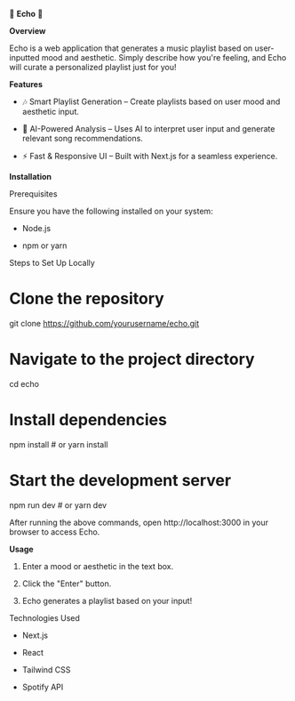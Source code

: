 🎵 **Echo** 🎵

**Overview**

Echo is a web application that generates a music playlist based on user-inputted mood and aesthetic. Simply describe how you're feeling, and Echo will curate a personalized playlist just for you!

**Features**

- 🎶 Smart Playlist Generation – Create playlists based on user mood and aesthetic input.

- 🎨 AI-Powered Analysis – Uses AI to interpret user input and generate relevant song recommendations.

- ⚡ Fast & Responsive UI – Built with Next.js for a seamless experience.

**Installation**

Prerequisites

Ensure you have the following installed on your system:

- Node.js

- npm or yarn

Steps to Set Up Locally

# Clone the repository
git clone https://github.com/yourusername/echo.git

# Navigate to the project directory
cd echo

# Install dependencies
npm install  # or yarn install

# Start the development server
npm run dev  # or yarn dev

After running the above commands, open http://localhost:3000 in your browser to access Echo.

**Usage**

1. Enter a mood or aesthetic in the text box.

2. Click the "Enter" button.

3. Echo generates a playlist based on your input!

Technologies Used

- Next.js

- React

- Tailwind CSS

- Spotify API
